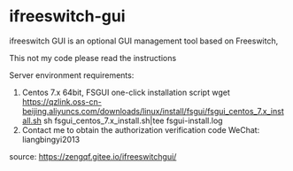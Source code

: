 # ifreeswitch-gui
ifreeswitch GUI is an optional GUI management tool based on Freeswitch,

This not my code please read the instructions


Server environment requirements:
1. Centos 7.x 64bit, FSGUI one-click installation script
wget https://qzlink.oss-cn-beijing.aliyuncs.com/downloads/linux/install/fsgui/fsgui_centos_7.x_install.sh
sh fsgui_centos_7.x_install.sh|tee fsgui-install.log
2. Contact me to obtain the authorization verification code
WeChat: liangbingyi2013


source: https://zengqf.gitee.io/ifreeswitchgui/
